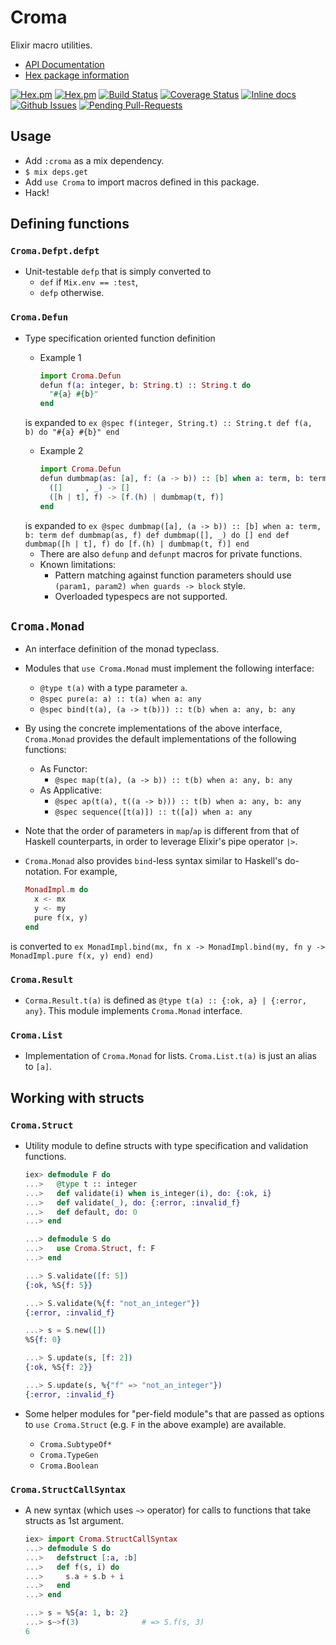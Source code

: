 Croma
=====

Elixir macro utilities.
- [API Documentation](http://hexdocs.pm/croma/)
- [Hex package information](https://hex.pm/packages/croma)

[![Hex.pm](http://img.shields.io/hexpm/v/croma.svg)](https://hex.pm/packages/croma)
[![Hex.pm](http://img.shields.io/hexpm/dt/croma.svg)](https://hex.pm/packages/croma)
[![Build Status](https://travis-ci.org/skirino/croma.svg)](https://travis-ci.org/skirino/croma)
[![Coverage Status](https://coveralls.io/repos/skirino/croma/badge.png?branch=master)](https://coveralls.io/r/skirino/croma?branch=master)
[![Inline docs](http://inch-ci.org/github/skirino/croma.svg)](http://inch-ci.org/github/skirino/croma)
[![Github Issues](http://githubbadges.herokuapp.com/skirino/croma/issues.svg)](https://github.com/skirino/croma/issues)
[![Pending Pull-Requests](http://githubbadges.herokuapp.com/skirino/croma/pulls.svg)](https://github.com/skirino/croma/pulls)

## Usage

- Add `:croma` as a mix dependency.
- `$ mix deps.get`
- Add `use Croma` to import macros defined in this package.
- Hack!

## Defining functions

### `Croma.Defpt.defpt`

- Unit-testable `defp` that is simply converted to
    - `def` if `Mix.env == :test`,
    - `defp` otherwise.

### `Croma.Defun`

- Type specification oriented function definition
    - Example 1

        ```ex
        import Croma.Defun
        defun f(a: integer, b: String.t) :: String.t do
          "#{a} #{b}"
        end
        ```
    is expanded to
        ```ex
        @spec f(integer, String.t) :: String.t
        def f(a, b) do
          "#{a} #{b}"
        end
        ```
    - Example 2

        ```ex
        import Croma.Defun
        defun dumbmap(as: [a], f: (a -> b)) :: [b] when a: term, b: term do
          ([]     , _) -> []
          ([h | t], f) -> [f.(h) | dumbmap(t, f)]
        end
        ```
    is expanded to
        ```ex
        @spec dumbmap([a], (a -> b)) :: [b] when a: term, b: term
        def dumbmap(as, f)
        def dumbmap([], _) do
          []
        end
        def dumbmap([h | t], f) do
          [f.(h) | dumbmap(t, f)]
        end
        ```
    - There are also `defunp` and `defunpt` macros for private functions.
    - Known limitations:
        - Pattern matching against function parameters should use `(param1, param2) when guards -> block` style.
        - Overloaded typespecs are not supported.

## `Croma.Monad`

- An interface definition of the monad typeclass.
- Modules that `use Croma.Monad` must implement the following interface:
    - `@type t(a)` with a type parameter `a`.
    - `@spec pure(a: a) :: t(a) when a: any`
    - `@spec bind(t(a), (a -> t(b))) :: t(b) when a: any, b: any`
- By using the concrete implementations of the above interface, `Croma.Monad` provides the default implementations of the following functions:
    - As Functor:
        - `@spec map(t(a), (a -> b)) :: t(b) when a: any, b: any`
    - As Applicative:
        - `@spec ap(t(a), t((a -> b))) :: t(b) when a: any, b: any`
        - `@spec sequence([t(a)]) :: t([a]) when a: any`
- Note that the order of parameters in `map`/`ap` is different from that of Haskell counterparts, in order to leverage Elixir's pipe operator `|>`.
- `Croma.Monad` also provides `bind`-less syntax similar to Haskell's do-notation.
For example,

    ```ex
    MonadImpl.m do
      x <- mx
      y <- my
      pure f(x, y)
    end
    ```
is converted to
    ```ex
    MonadImpl.bind(mx, fn x ->
      MonadImpl.bind(my, fn y ->
        MonadImpl.pure f(x, y)
      end)
    end)
    ```

### `Croma.Result`

- `Corma.Result.t(a)` is defined as `@type t(a) :: {:ok, a} | {:error, any}`.
This module implements `Croma.Monad` interface.

### `Croma.List`

- Implementation of `Croma.Monad` for lists.
`Croma.List.t(a)` is just an alias to `[a]`.



## Working with structs

### `Croma.Struct`

- Utility module to define structs with type specification and validation functions.

    ```ex
    iex> defmodule F do
    ...>   @type t :: integer
    ...>   def validate(i) when is_integer(i), do: {:ok, i}
    ...>   def validate(_), do: {:error, :invalid_f}
    ...>   def default, do: 0
    ...> end

    ...> defmodule S do
    ...>   use Croma.Struct, f: F
    ...> end

    ...> S.validate([f: 5])
    {:ok, %S{f: 5}}

    ...> S.validate(%{f: "not_an_integer"})
    {:error, :invalid_f}

    ...> s = S.new([])
    %S{f: 0}

    ...> S.update(s, [f: 2])
    {:ok, %S{f: 2}}

    ...> S.update(s, %{"f" => "not_an_integer"})
    {:error, :invalid_f}
    ```

- Some helper modules for "per-field module"s that are passed as options to `use Croma.Struct` (e.g. `F` in the above example) are available.
    - `Croma.SubtypeOf*`
    - `Croma.TypeGen`
    - `Croma.Boolean`

### `Croma.StructCallSyntax`

- A new syntax (which uses `~>` operator) for calls to functions that take structs as 1st argument.

    ```ex
    iex> import Croma.StructCallSyntax
    ...> defmodule S do
    ...>   defstruct [:a, :b]
    ...>   def f(s, i) do
    ...>     s.a + s.b + i
    ...>   end
    ...> end

    ...> s = %S{a: 1, b: 2}
    ...> s~>f(3)              # => S.f(s, 3)
    6
    ```
